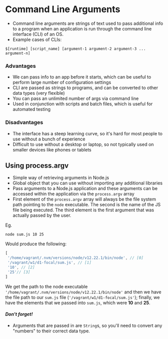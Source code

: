 # Command Line Arguments

* Command line arguments are strings of text used to pass additional info to a program when an application is run through the command line interface (CLI) of an OS.
* Example cases of CLIs:

```
$[runtime] [script_name] [argument-1 argument-2 argument-3 ... argument-n]
```

### Advantages
* We can pass info to an app before it starts, which can be useful to perform large number of configuration settings
* CLI are passed as strings to programs, and can be converted to other data types (very flexible)
* You can pass an unlimited number of args via command line
* Used in conjunction with scripts and batch files, which is useful for automated testing

### Disadvantages
* The interface has a steep learning curve, so it's hard for most people to use without a bunch of experience
* Difficult to use without a desktop or laptop, so not typically used on smaller devices like phones or tablets

## Using process.argv

* Simple way of retrieving arguments in Node.js
* Global object that you can use without importing any additional libraries
* Pass arguments to a Node.js application and these arguments can be accessed within the application via the `process.argv` array
* First element of the `process.argv` array will always be the file system path pointing to the `node` executable. The second is the name of the  JS file being executed. The third element is the first argument that was actually passed by the user.

 Eg.
 ```
 node sum.js 10 25
 ``` 
 Would produce the following:

 ```js
 [
  '/home/vagrant/.nvm/versions/node/v12.22.1/bin/node', // [0]
  '/vagrant/w1/d1-focal/sum.js', // [1]
  '10', // [2]
  '25'// [3]
]
```
We get the path to the node executable `'/home/vagrant/.nvm/versions/node/v12.22.1/bin/node'` and then we have the file path to our `sum.js` file (`'/vagrant/w1/d1-focal/sum.js'`); finally, we have the elements that we passed into `sum.js`, which were **10** and **25**.

#### _Don't forget!_

  * Arguments that are passed in are `String`s, so you'll need to convert any "numbers" to their correct data type.